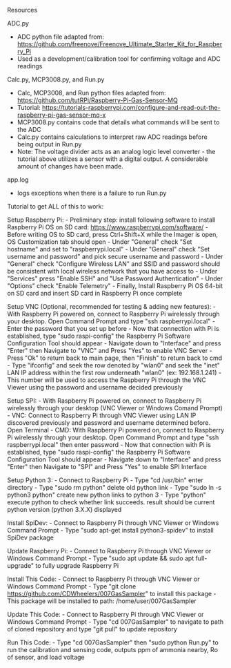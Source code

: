 Resources

ADC.py
- ADC python file adapted from: https://github.com/freenove/Freenove_Ultimate_Starter_Kit_for_Raspberry_Pi
- Used as a development/calibration tool for confirming voltage and ADC readings


Calc.py, MCP3008.py, and Run.py
- Calc, MCP3008, and Run python files adapted from: https://github.com/tutRPi/Raspberry-Pi-Gas-Sensor-MQ
- Tutorial: https://tutorials-raspberrypi.com/configure-and-read-out-the-raspberry-pi-gas-sensor-mq-x
- MCP3008.py contains code that details what commands will be sent to the ADC
- Calc.py contains calculations to interpret raw ADC readings before being output in Run.py
- Note: The voltage divider acts as an analog logic level converter - the tutorial above utilizes a sensor with a digital output. A considerable amount of changes have been made.

app.log
- logs exceptions when there is a failure to run Run.py

Tutorial to get ALL of this to work:	

Setup Raspberry Pi:
	- Preliminary step: install following software to install Raspberry Pi OS on SD card: https://www.raspberrypi.com/software/
	- Before writing OS to SD card, press Ctrl+Shift+X while the Imager is open, OS Customization tab should open
	- Under "General" check "Set hostname" and set to "raspberrypi.local"
	- Under "General" check "Set username and password" and pick secure username and password
	- Under "General" check "Configure Wireless LAN" and SSID and password should be consistent with local wireless network that you have access to
	- Under "Services" press "Enable SSH" and "Use Password Authentication"
	- Under "Options" check "Enable Telemetry"
	- Finally, Install Raspberry Pi OS 64-bit on SD card and insert SD card in Raspberry Pi once complete

Setup VNC (Optional, recommended for testing & adding new features):
	- With Raspberry Pi powered on, connect to Raspberry Pi wirelessly through your desktop. Open Command Prompt and type "ssh raspberrypi.local"
	- Enter the password that you set up before
	- Now that connection with Pi is established, type "sudo raspi-config" the Raspberry Pi Software Configuration Tool should appear
	- Navigate down to "Interface" and press "Enter" then Navigate to "VNC" and Press "Yes" to enable VNC Server
	- Press "Ok" to return back to main page, then "Finish" to return back to cmd
	- Type "ifconfig" and seek the row denoted by "wlan0" and seek the "inet" LAN IP address within the first row underneath "wlan0" (ex: 192.168.1.241)
	- This number will be used to access the Raspberry Pi through the VNC Viewer using the password and username decided previously

Setup SPI:
	- With Raspberry Pi powered on, connect to Raspberry Pi wirelessly through your desktop (VNC Viewer or Windows Comand Prompt)
		- VNC: Connect to Raspberry Pi through VNC Viewer using LAN IP discovered previously and password and username determined before. Open Terminal
		- CMD: With Raspberry Pi powered on, connect to Raspberry Pi wirelessly through your desktop. Open Command Prompt and type "ssh raspberrypi.local" then enter password
	- Now that connection with Pi is established, type "sudo raspi-config" the Raspberry Pi Software Configuration Tool should appear
	- Navigate down to "Interface" and press "Enter" then Navigate to "SPI" and Press "Yes" to enable SPI Interface
	
Setup Python 3:
	- Connect to Raspberry Pi
	- Type "cd /usr/bin" enter directory
	- Type "sudo rm python" delete old python link
	- Type "sudo ln -s python3 python" create new python links to python 3
	- Type "python" execute python to check whether link succeeds. result should be current python version (python 3.X.X) displayed

Install SpiDev:
	- Connect to Raspberry Pi through VNC Viewer or Windows Command Prompt
	- Type "sudo apt-get install python3-spidev" to install SpiDev package

Update Raspberry Pi:
	- Connect to Raspberry Pi through VNC Viewer or Windows Command Prompt
	- Type "sudo apt update && sudo apt full-upgrade" to fully upgrade Raspberry Pi

Install This Code:
	- Connect to Raspberry Pi through VNC Viewer or Windows Command Prompt
	- Type "git clone https://github.com/CDWheelers/007GasSampler" to install this package
 	- This package will be installed to path: /home/user/007GasSampler

Update This Code:
	- Connect to Raspberry Pi through VNC Viewer or Windows Command Prompt
	- Type "cd 007GasSampler" to navigate to path of cloned repository and type "git pull" to update repository

Run This Code:
  	- Type "cd 007GasSampler" then "sudo python Run.py" to run the calibration and sensing code, outputs ppm of ammonia nearby, Ro of sensor, and load voltage


   
